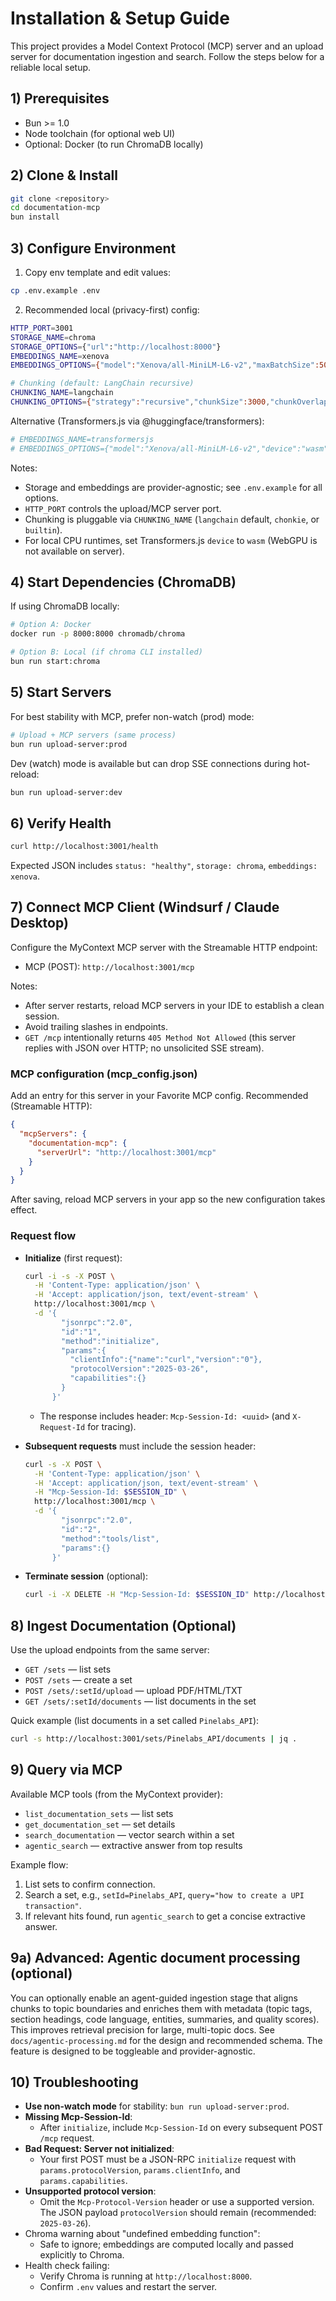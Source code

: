 # Installation & Setup Guide

This project provides a Model Context Protocol (MCP) server and an upload server for documentation ingestion and search. Follow the steps below for a reliable local setup.

## 1) Prerequisites

- Bun >= 1.0
- Node toolchain (for optional web UI)
- Optional: Docker (to run ChromaDB locally)

## 2) Clone & Install

```bash
git clone <repository>
cd documentation-mcp
bun install
```

## 3) Configure Environment

1. Copy env template and edit values:

```bash
cp .env.example .env
```

2. Recommended local (privacy-first) config:

```bash
HTTP_PORT=3001
STORAGE_NAME=chroma
STORAGE_OPTIONS={"url":"http://localhost:8000"}
EMBEDDINGS_NAME=xenova
EMBEDDINGS_OPTIONS={"model":"Xenova/all-MiniLM-L6-v2","maxBatchSize":50}

# Chunking (default: LangChain recursive)
CHUNKING_NAME=langchain
CHUNKING_OPTIONS={"strategy":"recursive","chunkSize":3000,"chunkOverlap":150}
```

Alternative (Transformers.js via @huggingface/transformers):

```bash
# EMBEDDINGS_NAME=transformersjs
# EMBEDDINGS_OPTIONS={"model":"Xenova/all-MiniLM-L6-v2","device":"wasm","pooling":"mean","normalize":true,"maxBatchSize":50}
```

Notes:

- Storage and embeddings are provider-agnostic; see `.env.example` for all options.
- `HTTP_PORT` controls the upload/MCP server port.
- Chunking is pluggable via `CHUNKING_NAME` (`langchain` default, `chonkie`, or `builtin`).
- For local CPU runtimes, set Transformers.js `device` to `wasm` (WebGPU is not available on server).

## 4) Start Dependencies (ChromaDB)

If using ChromaDB locally:

```bash
# Option A: Docker
docker run -p 8000:8000 chromadb/chroma

# Option B: Local (if chroma CLI installed)
bun run start:chroma
```

## 5) Start Servers

For best stability with MCP, prefer non-watch (prod) mode:

```bash
# Upload + MCP servers (same process)
bun run upload-server:prod
```

Dev (watch) mode is available but can drop SSE connections during hot-reload:

```bash
bun run upload-server:dev
```

## 6) Verify Health

```bash
curl http://localhost:3001/health
```

Expected JSON includes `status: "healthy"`, `storage: chroma`, `embeddings: xenova`.

## 7) Connect MCP Client (Windsurf / Claude Desktop)

Configure the MyContext MCP server with the Streamable HTTP endpoint:

- MCP (POST): `http://localhost:3001/mcp`

Notes:

- After server restarts, reload MCP servers in your IDE to establish a clean session.
- Avoid trailing slashes in endpoints.
- `GET /mcp` intentionally returns `405 Method Not Allowed` (this server replies with JSON over HTTP; no unsolicited SSE stream).

### MCP configuration (mcp_config.json)

Add an entry for this server in your Favorite MCP config. Recommended (Streamable HTTP):

```json
{
  "mcpServers": {
    "documentation-mcp": {
      "serverUrl": "http://localhost:3001/mcp"
    }
  }
}
```

After saving, reload MCP servers in your app so the new configuration takes effect.

### Request flow

- **Initialize** (first request):

  ```bash
  curl -i -s -X POST \
    -H 'Content-Type: application/json' \
    -H 'Accept: application/json, text/event-stream' \
    http://localhost:3001/mcp \
    -d '{
          "jsonrpc":"2.0",
          "id":"1",
          "method":"initialize",
          "params":{
            "clientInfo":{"name":"curl","version":"0"},
            "protocolVersion":"2025-03-26",
            "capabilities":{}
          }
        }'
  ```

  - The response includes header: `Mcp-Session-Id: <uuid>` (and `X-Request-Id` for tracing).

- **Subsequent requests** must include the session header:

  ```bash
  curl -s -X POST \
    -H 'Content-Type: application/json' \
    -H 'Accept: application/json, text/event-stream' \
    -H "Mcp-Session-Id: $SESSION_ID" \
    http://localhost:3001/mcp \
    -d '{
          "jsonrpc":"2.0",
          "id":"2",
          "method":"tools/list",
          "params":{}
        }'
  ```

- **Terminate session** (optional):

  ```bash
  curl -i -X DELETE -H "Mcp-Session-Id: $SESSION_ID" http://localhost:3001/mcp
  ```

## 8) Ingest Documentation (Optional)

Use the upload endpoints from the same server:

- `GET /sets` — list sets
- `POST /sets` — create a set
- `POST /sets/:setId/upload` — upload PDF/HTML/TXT
- `GET /sets/:setId/documents` — list documents in the set

Quick example (list documents in a set called `Pinelabs_API`):

```bash
curl -s http://localhost:3001/sets/Pinelabs_API/documents | jq .
```

## 9) Query via MCP

Available MCP tools (from the MyContext provider):

- `list_documentation_sets` — list sets
- `get_documentation_set` — set details
- `search_documentation` — vector search within a set
- `agentic_search` — extractive answer from top results

Example flow:

1. List sets to confirm connection.
2. Search a set, e.g., `setId=Pinelabs_API`, `query="how to create a UPI transaction"`.
3. If relevant hits found, run `agentic_search` to get a concise extractive answer.

## 9a) Advanced: Agentic document processing (optional)

You can optionally enable an agent-guided ingestion stage that aligns chunks to topic boundaries and enriches them with metadata (topic tags, section headings, code language, entities, summaries, and quality scores). This improves retrieval precision for large, multi-topic docs. See `docs/agentic-processing.md` for the design and recommended schema. The feature is designed to be toggleable and provider-agnostic.

## 10) Troubleshooting

- **Use non-watch mode** for stability: `bun run upload-server:prod`.
- **Missing Mcp-Session-Id**:
  - After `initialize`, include `Mcp-Session-Id` on every subsequent POST `/mcp` request.
- **Bad Request: Server not initialized**:
  - Your first POST must be a JSON-RPC `initialize` request with `params.protocolVersion`, `params.clientInfo`, and `params.capabilities`.
- **Unsupported protocol version**:
  - Omit the `Mcp-Protocol-Version` header or use a supported version. The JSON payload `protocolVersion` should remain (recommended: `2025-03-26`).
- Chroma warning about "undefined embedding function":
  - Safe to ignore; embeddings are computed locally and passed explicitly to Chroma.
- Health check failing:
  - Verify Chroma is running at `http://localhost:8000`.
  - Confirm `.env` values and restart the server.
